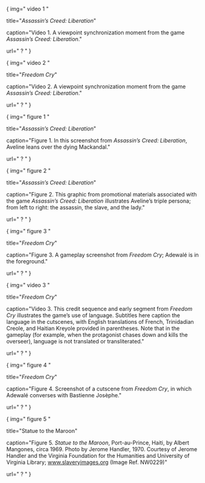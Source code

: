 { img=" video 1 "

title="*Assassin’s Creed: Liberation*"

caption="Video 1. A viewpoint synchronization moment from the game
*Assassin’s Creed: Liberation*."

url=" ? " }

{ img=" video 2 "

title="*Freedom Cry*"

caption="Video 2. A viewpoint synchronization moment from the game
*Assassin’s Creed: Liberation*."

url=" ? " }

{ img=" figure 1 "

title="*Assassin’s Creed: Liberation*"

caption="Figure 1. In this screenshot from *Assassin’s Creed:
Liberation*, Aveline leans over the dying Mackandal."

url=" ? " }

{ img=" figure 2 "

title="*Assassin’s Creed: Liberation*"

caption="Figure 2. This graphic from promotional materials associated
with the game *Assassin’s Creed: Liberation* illustrates Aveline’s
triple persona; from left to right: the assassin, the slave, and the
lady."

url=" ? " }

{ img=" figure 3 "

title="*Freedom Cry*"

caption="Figure 3. A gameplay screenshot from *Freedom Cry*; Adewalé is
in the foreground."

url=" ? " }

{ img=" video 3 "

title="*Freedom Cry*"

caption="Video 3. This credit sequence and early segment from *Freedom
Cry* illustrates the game’s use of language. Subtitles here caption the
language in the cutscenes, with English translations of French,
Trinidadian Creole, and Haitian Kreyole provided in parentheses. Note
that in the gameplay (for example, when the protagonist chases down and
kills the overseer), language is not translated or transliterated."

url=" ? " }

{ img=" figure 4 "

title="*Freedom Cry*"

caption="Figure 4. Screenshot of a cutscene from *Freedom Cry*, in which
Adewalé converses with Bastienne Josèphe."

url=" ? " }

{ img=" figure 5 "

title="Statue to the Maroon"

caption="Figure 5. *Statue to the Maroon*, Port-au-Prince, Haiti, by
Albert Mangones, circa 1969. Photo by Jerome Handler, 1970. Courtesy of
Jerome Handler and the Virginia Foundation for the Humanities and
University of Virginia Library; www.slaveryimages.org (Image Ref.
NW0229)"

url=" ? " }
